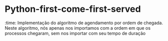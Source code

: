 # Python-first-come-first-served
:time: Implementação do algoritmo de agendamento por ordem de chegada. Neste algoritmo, nós apenas nos importamos com a ordem em que os processos chegaram, sem nos importar com seu tempo de duração
